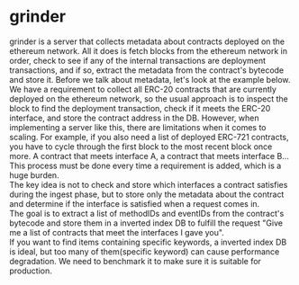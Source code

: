 # grinder
grinder is a server that collects metadata about contracts deployed on the ethereum network. 
All it does is fetch blocks from the ethereum network in order, check to see if any of the internal transactions are deployment transactions, and if so, extract the metadata from the contract's bytecode and store it. Before we talk about metadata, let's look at the example below.<br>
We have a requirement to collect all ERC-20 contracts that are currently deployed on the ethereum network, so the usual approach is to inspect the block to find the deployment transaction, check if it meets the ERC-20 interface, and store the contract address in the DB.
However, when implementing a server like this, there are limitations when it comes to scaling. For example, if you also need a list of deployed ERC-721 contracts, you have to cycle through the first block to the most recent block once more. A contract that meets interface A, a contract that meets interface B... This process must be done every time a requirement is added, which is a huge burden.
<br>
The key idea is not to check and store which interfaces a contract satisfies during the ingest phase, but to store only the metadata about the contract and determine if the interface is satisfied when a request comes in.
<br>
The goal is to extract a list of methodIDs and eventIDs from the contract's bytecode and store them in a inverted index DB to fulfill the request "Give me a list of contracts that meet the interfaces I gave you". 
<br>
If you want to find items containing specific keywords, a inverted index DB is ideal, but too many of them(specific keyword) can cause performance degradation. We need to benchmark it to make sure it is suitable for production.
